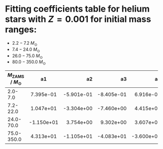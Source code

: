 # Fitting coefficients table for helium stars with  $Z=0.001$  for initial mass ranges: 
- 	$2.2-7.2$ $M_{\odot}$ 
- 	$7.4-24.0$ $M_{\odot}$ 
- 	$26.0-75.0$ $M_{\odot}$
- 	$80.0-350.0$ $M_{\odot}$

| $M_{\text{ZAMS}}$ / $M_{\odot}$  |  a1  | a2   |  a3 |  a4 |  a5 |  a6 |  MSE | 
| ------------------|:-------------:| ----:|----:|------:|------:|-------:|-------:|
| 2.0-7.0 |  7.395e-01 |  -5.901e-01 |  -8.405e-01 |  6.916e-01 |  -2.935e-01 |  -1.174e+00 |  1.064e-03 | 
| 7.2-22.0 |  1.047e+01 |  -3.304e+00 |  -7.460e+00 |  4.415e+00 |  -1.768e+00 |  -3.366e+00 |  1.665e-03 | 
| 24.0-70.0 |  -1.150e+01 |  3.754e+00 |  9.302e+00 |  3.607e+00 |  -1.342e+00 |  -3.196e+00 |  2.227e-04 | 
| 75.0-350.0 |  4.313e+01 |  -1.105e+01 |  -4.083e+01 |  -3.600e+01 |  8.972e+00 |  3.462e+01 |  9.974e-03 | 
